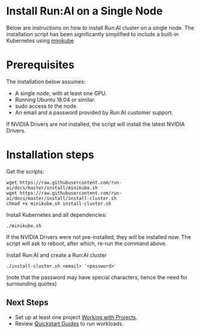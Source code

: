 # Install Run:AI on a Single Node

Below are instructions on how to install Run:AI cluster on a single node. The installation script has been significantly simplified to include a built-in Kubernetes using [minikube](https://minikube.sigs.k8s.io/docs/)


# Prerequisites 

The installation below assumes:

* A single node, with at least one GPU.
* Running Ubuntu 18.04 or similar.
* sudo access to the node.
* An email and a password provided by Run:AI customer support.

If NVIDIA Drivers are not installed, the script will install the latest NVIDIA Drivers.


# Installation steps

Get the scripts:

``` shell
wget https://raw.githubusercontent.com/run-ai/docs/master/install/minikube.sh
wget https://raw.githubusercontent.com/run-ai/docs/master/install/install-cluster.sh
chmod +x minikube.sh install-cluster.sh
```

Install Kubernetes and all dependencies:

```
./minikube.sh
```

If the NVIDIA Drivers were not pre-installed, they will be installed now. The script will ask to reboot, after which, re-run the command above. 

Install Run:AI and create a Run:AI cluster
```
./install-cluster.sh <email> '<password>'
```

(note that the password may have special characters, hence the need for surrounding quotes)



## Next Steps

* Set up at least one project [Working with Projects](../Admin-User-Interface-Setup/Working-with-Projects.md).
* Review [Quickstart Guides](../../Researcher/Walkthroughs/Run-AI-Walkthroughs.md) to run workloads. 

